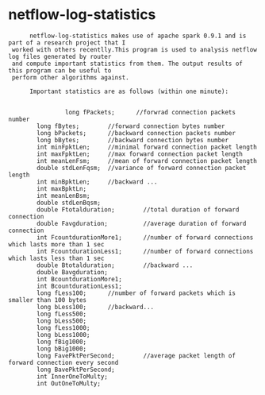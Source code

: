 netflow-log-statistics
======================
          netflow-log-statistics makes use of apache spark 0.9.1 and is part of a research project that I
     worked with others recentlly.This program is used to analysis netflow log files generated by router 
     and compute important statistics from them. The output results of this program can be useful to 
     perform other algorithms against.
          
          Important statistics are as follows (within one minute):
          
          
                    long fPackets;      //forwrad connection packets number
          	long fBytes;        //forward connection bytes number
          	long bPackets;      //backward connection packets number
          	long bBytes;        //backward connection bytes number
          	int minFpktLen;     //minimal forward connection packet length
          	int maxFpktLen;     //max forward connection packet length
          	int meanLenFsm;     //mean of forward connection packet length
          	double stdLenFqsm;  //variance of forward connection packet length
          	int minBpktLen;     //backward ...
          	int maxBpktLn;
          	int meanLenBsm;
          	double stdLenBqsm;
          	double Ftotalduration;        //total duration of forward connection
          	double Favgduration;          //average duration of forward connection
          	int FcountdurationMore1;      //number of forward connections which lasts more than 1 sec
          	int FcountdurationLess1;      //number of forward connections which lasts less than 1 sec
          	double Btotalduration;        //backward ...
          	double Bavgduration;
          	int BcountdurationMore1;
          	int BcountdurationLess1;
          	long fLess100;      //number of forward packets which is smaller than 100 bytes
          	long bLess100;      //backward...
          	long fLess500;
          	long bLess500;
          	long fLess1000;
          	long bLess1000;
          	long fBig1000;
          	long bBig1000;
          	long FavePktPerSecond;        //average packet length of forward connection every second
          	long BavePktPerSecond;
          	int InnerOneToMulty;
          	int OutOneToMulty;
